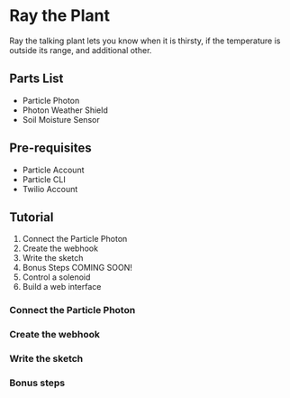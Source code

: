 # Ray the Plant

Ray the talking plant lets you know when it is thirsty, if the temperature is outside its range, and additional other.

## Parts List

- Particle Photon
- Photon Weather Shield
- Soil Moisture Sensor

## Pre-requisites

- Particle Account
- Particle CLI
- Twilio Account

## Tutorial

1. Connect the Particle Photon
2. Create the webhook
3. Write the sketch
4. Bonus Steps COMING SOON!
  1. Control a solenoid
  2. Build a web interface

### Connect the Particle Photon

### Create the webhook

### Write the sketch

### Bonus steps
